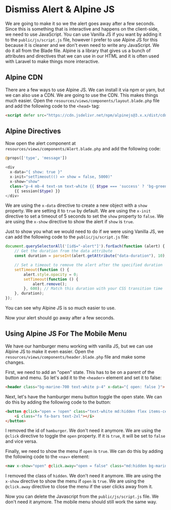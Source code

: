 # Dismiss Alert & Alpine JS

We are going to make it so we the alert goes away after a few seconds. Since this is something that is interactive and happens on the client-side, we need to use JavaScript. You can use Vanilla JS if you want by adding it to the `public/js/script.js` file, however I prefer to use Alpine JS for this because it is cleaner and we don't even need to write any JavaScript. We do it all from the Blade file. Alpine is a library that gives us a bunch of attributes and directives that we can use in our HTML and it is often used with Laravel to make things more interactive.

## Alpine CDN

There are a few ways to use Alpine JS. We can install it via npm or yarn, but we can also use a CDN. We are going to use the CDN. This makes things much easier. Open the `resources/views/components/layout.blade.php` file and add the following code to the `<head>` tag:

```html
<script defer src="https://cdn.jsdelivr.net/npm/alpinejs@3.x.x/dist/cdn.min.js"></script>
```

## Alpine Directives

Now open the alert component at `resources/views/components/Alert.blade.php` and add the following code:

```php
@props(['type', 'message'])

<div
  x-data="{ show: true }"
  x-init="setTimeout(() => show = false, 5000)"
  x-show="show"
  class="p-4 mb-4 text-sm text-white {{ $type === 'success' ? 'bg-green-500' : 'bg-red-500' }} rounded">
    {{ session($type) }}
</div>
```

We are using the `x-data` directive to create a new object with a `show` property. We are setting it to `true` by default. We are using the `x-init` directive to set a timeout of 5 seconds to set the `show` property to `false`. We are using the `x-show` directive to show the alert if `show` is `true`.

Just to show you what we would need to do if we were using Vanilla JS, we can add the following code to the `public/js/script.js` file:

```js
document.querySelectorAll('[id$="-alert"]').forEach(function (alert) {
	// Get the duration from the data attribute
	const duration = parseInt(alert.getAttribute("data-duration"), 10);

	// Set a timeout to remove the alert after the specified duration
	setTimeout(function () {
		alert.style.opacity = 0;
		setTimeout(function () {
			alert.remove();
		}, 600); // Match this duration with your CSS transition time
	}, duration);
});
```

You can see why Alpine JS is so much easier to use.

Now your alert should go away after a few seconds.

## Using Alpine JS For The Mobile Menu

We have our hamburger menu working with vanilla JS, but we can use Alpine JS to make it even easier. Open the `resources/views/components/header.blade.php` file and make some changes.

First, we need to add an "open" state. This has to be on a parent of the button and menu. So let's add it to the `<header>` element and set it to false:

```html
<header class="bg-marine-700 text-white p-4" x-data="{ open: false }">...</header>
```

Next, let's have the hamburger menu button toggle the open state. We can do this by adding the following code to the button:

```html
<button @click="open = !open" class="text-white md:hidden flex items-center">
	<i class="fa fa-bars text-2xl"></i>
</button>
```

I removed the id of `hamburger`. We don't need it anymore. We are using the `@click` directive to toggle the `open` property. If it is `true`, it will be set to `false` and vice versa.

Finally, we need to show the menu if `open` is `true`. We can do this by adding the following code to the `<nav>` element:

```html
<nav x-show="open" @click.away="open = false" class="md:hidden bg-marine-700 text-white mt-5 pb-4 space-y-2"></nav>
```

I removed the class of `hidden`. We don't need it anymore. We are using the `x-show` directive to show the menu if `open` is `true`. We are using the `@click.away` directive to close the menu if the user clicks away from it.

Now you can delete the Javascript from the `public/js/script.js` file. We don't need it anymore. The mobile menu should still work the same way.
